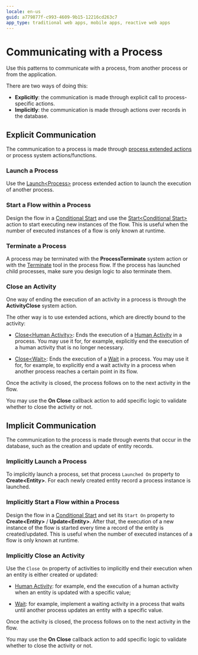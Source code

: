 ```yaml
---
locale: en-us
guid: a779877f-c993-4609-9b15-12216cd263c7
app_type: traditional web apps, mobile apps, reactive web apps
---
```


# Communicating with a Process

Use this patterns to communicate with a process, from another process or from the application.

There are two ways of doing this:

* **Explicitly**: the communication is made through explicit call to process-specific actions.
* **Implicitly**: the communication is made through actions over records in the database.


## Explicit Communication

The communication to a process is made through [process extended actions](../actions-extended/intro.md) or process system actions/functions.

### Launch a Process

Use the [Launch&lt;Process&gt;](../actions-extended/launch-process-action.md) process extended action to launch the execution of another process.

### Start a Flow within a Process

Design the flow in a [Conditional Start](<../../../ref/lang/auto/Class.Conditional Start.final.md>) and use the [Start&lt;Conditional Start&gt;](../actions-extended/start-conditional-start-action.md) action to start executing new instances of the flow. This is useful when the number of executed instances of a flow is only known at runtime.

### Terminate a Process

A process may be terminated with the **ProcessTerminate** system action or with the [Terminate](<../../../ref/lang/auto/Class.Process End.final.md>) tool in the process flow. If the process has launched child processes, make sure you design logic to also terminate them.

### Close an Activity

One way of ending the execution of an activity in a process is through the **ActivityClose** system action.

The other way is to use extended actions, which are directly bound to the activity:

* [Close&lt;Human Activity&gt;](../actions-extended/close-human-activity-action.md): Ends the execution of a [Human Activity](<../../../ref/lang/auto/Class.Human Activity.final.md>) in a process. You may use it for, for example, explicitly end the execution of a human activity that is no longer necessary.

* [Close&lt;Wait&gt;](../actions-extended/close-wait-action.md): Ends the execution of a [Wait](<../../../ref/lang/auto/Class.Wait.final.md>) in a process. You may use it for, for example, to explicitly end a wait activity in a process when another process reaches a certain point in its flow.

Once the activity is closed, the process follows on to the next activity in the flow.

You may use the **On Close** callback action to add specific logic to validate whether to close the activity or not.


## Implicit Communication

The communication to the process is made through events that occur in the database, such as the creation and update of entity records.

### Implicitly Launch a Process

To implicitly launch a process, set that process `Launched On` property to **Create&lt;Entity&gt;**. For each newly created entity record a process instance is launched.

### Implicitly Start a Flow within a Process

Design the flow in a [Conditional Start](<../../../ref/lang/auto/Class.Conditional Start.final.md>) and set its `Start On` property to **Create&lt;Entity&gt;** / **Update&lt;Entity&gt;**.  After that, the execution of a new instance of the flow is started every time a record of the entity is created/updated. This is useful when the number of executed instances of a flow is only known at runtime.

### Implicitly Close an Activity

Use the `Close On` property of activities to implicitly end their execution when an entity is either created or updated:

* [Human Activity](<../../../ref/lang/auto/Class.Human Activity.final.md>): for example, end the execution of a human activity when an entity is updated with a specific value;

* [Wait](<../../../ref/lang/auto/Class.Wait.final.md>): for example, implement a waiting activity in a process that waits until another process updates an entity with a specific value.

Once the activity is closed, the process follows on to the next activity in the flow.

You may use the **On Close** callback action to add specific logic to validate whether to close the activity or not.
